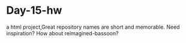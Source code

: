 # Day-15-hw
a html project,Great repository names are short and memorable. Need inspiration? How about reimagined-bassoon?
